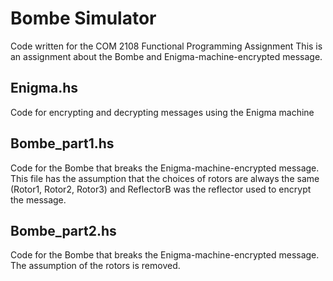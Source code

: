 # Bombe Simulator
Code written for the COM 2108 Functional Programming Assignment
This is an assignment about the Bombe and Enigma-machine-encrypted message.

<h2>Enigma.hs</h2>
Code for encrypting and decrypting messages using the Enigma machine

<h2>Bombe_part1.hs</h2>
Code for the Bombe that breaks the Enigma-machine-encrypted message. This file has the assumption that the choices of rotors are always the same (Rotor1, Rotor2, Rotor3) and ReflectorB was the reflector used to encrypt the message.

<h2>Bombe_part2.hs</h2>
Code for the Bombe that breaks the Enigma-machine-encrypted message. The assumption of the rotors is removed.

